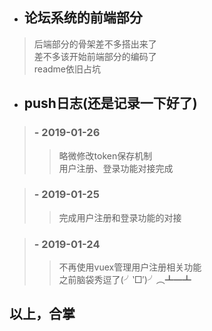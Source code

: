 - ## 论坛系统的前端部分
> 后端部分的骨架差不多搭出来了</br>
> 差不多该开始前端部分的编码了</br>
> readme依旧占坑
- ## push日志(还是记录一下好了)
> ### - 2019-01-26
>> 略微修改token保存机制</br>
>> 用户注册、登录功能对接完成

> ### - 2019-01-25
>> 完成用户注册和登录功能的对接

> ### - 2019-01-24
>> 不再使用vuex管理用户注册相关功能</br>
>> 之前脑袋秀逗了(╯‵□′)╯︵┻━┻
## 以上，合掌
